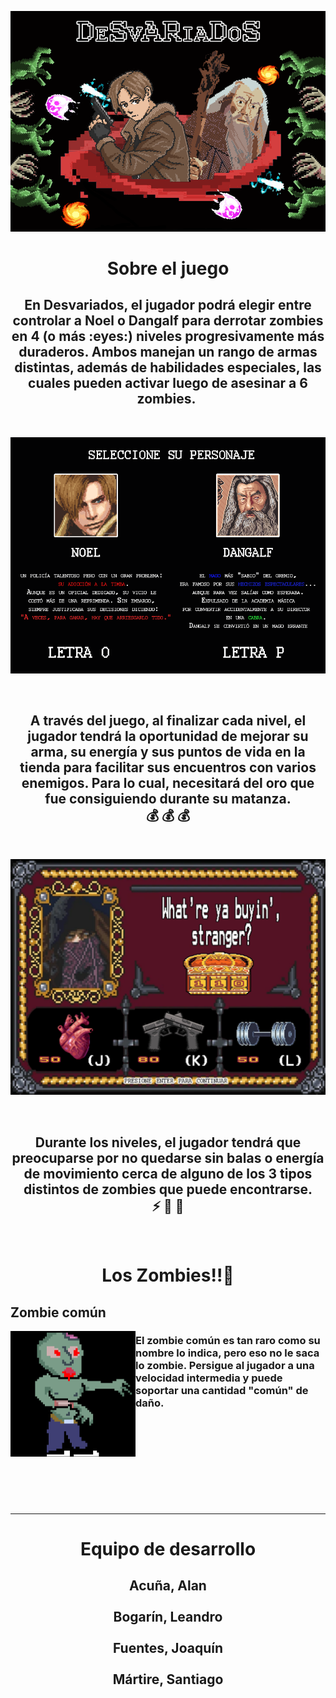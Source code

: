 <p align="center"> 
  <img src="assets/MenuReadMe.png">
</p>



<h1 align="center"> Sobre el juego </h1> 

<h2 align="center"> 
  En Desvariados, el jugador podrá elegir entre controlar a Noel o Dangalf para derrotar zombies en 4 (o más :eyes:)
  niveles progresivamente más duraderos. Ambos manejan un rango de armas distintas, además de habilidades especiales, las 
  cuales pueden activar luego de asesinar a 6️ zombies. 
</h2>

</br>

<p align="center"> 
  <img src="assets/Seleccion-de--Personaje.png">
</p>

</br>

<h2 align="center"> 
  A través del juego, al finalizar cada nivel, el jugador tendrá la oportunidad de mejorar su arma, su energía y sus puntos
  de vida en la tienda para facilitar sus encuentros con varios enemigos. Para lo cual, necesitará del oro que fue consiguiendo
  durante su matanza. </br>
  💰 💰 💰
</h2>

</br>

<p align="center"> 
  <img src="assets/tiendaReadMe.png">
</p>

</br>

<h2 align="center"> 
  Durante los niveles, el jugador tendrá que preocuparse por no quedarse sin balas o energía de movimiento cerca de alguno de 
  los 3 tipos distintos de zombies que puede encontrarse. </br>
  ⚡ 🔫 💚 
</h2>

</br>

<h1 align="center"> Los Zombies!!🧟 </h1> 



## Zombie común

<img align="left" width="200" src="assets/zombieComunReadMe.png"> 

### El zombie común es tan raro como su nombre lo indica, pero eso no le saca lo zombie. Persigue al jugador a una velocidad intermedia y puede soportar una cantidad "común" de daño.



<!--
dasfasfga

</br>

## Otros

- Curso/Facultad
- Versión de wollok
- Una vez terminado, no tenemos problemas en que el repositorio sea público / queremos manternerlo privado 
-->

</br>
</br>
</br>
</br>
</br>
</br>
</br>
</br>





  -----

<h1 align="center"> Equipo de desarrollo </h1>

<h2 align="center">
  Acuña, Alan </br>
  </br>
  Bogarín, Leandro </br>
  </br>
  Fuentes, Joaquín </br>
  </br>
  Mártire, Santiago </br>
  </br>
</h2>

